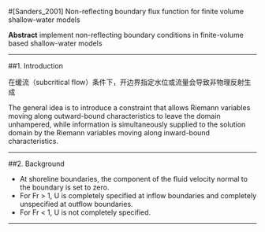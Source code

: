 #[Sanders_2001] Non-reflecting boundary flux function for finite volume shallow-water models

**Abstract**
implement non-reflecting boundary conditions in finite-volume based shallow-water models


---
##1. Introduction

在缓流（subcritical flow）条件下，开边界指定水位或流量会导致非物理反射生成

The general idea is to introduce a constraint that allows Riemann variables moving along outward-bound characteristics to leave the domain unhampered, while information is simultaneously supplied to the solution domain by the Riemann variables moving along inward-bound characteristics.

---
##2. Background

* At shoreline boundaries, the component of the fluid velocity normal to the boundary is set to zero.
* For Fr > 1, U is completely specified at inflow boundaries and completely unspecified at outflow boundaries. 
* For Fr < 1, U is not completely specified. 

---

